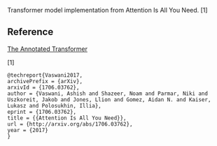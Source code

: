 Transformer model implementation from Attention Is All You Need. [1]

## Reference

[The Annotated Transformer](http://nlp.seas.harvard.edu/2018/04/03/attention.html)

[1]
```
@techreport{Vaswani2017,
archivePrefix = {arXiv},
arxivId = {1706.03762},
author = {Vaswani, Ashish and Shazeer, Noam and Parmar, Niki and Uszkoreit, Jakob and Jones, Llion and Gomez, Aidan N. and Kaiser, Lukasz and Polosukhin, Illia},
eprint = {1706.03762},
title = {{Attention Is All You Need}},
url = {http://arxiv.org/abs/1706.03762},
year = {2017}
}
```